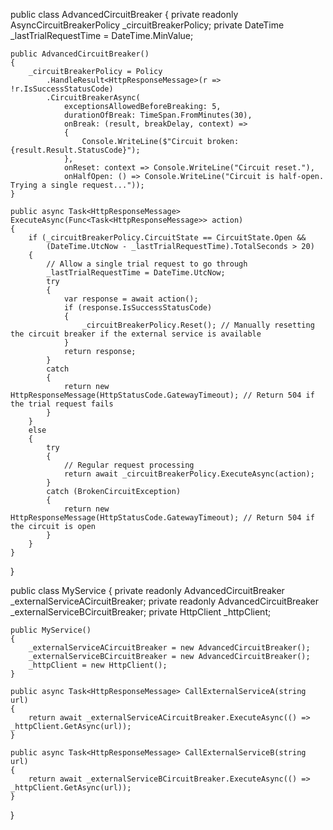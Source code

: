 public class AdvancedCircuitBreaker
{
    private readonly AsyncCircuitBreakerPolicy _circuitBreakerPolicy;
    private DateTime _lastTrialRequestTime = DateTime.MinValue;

    public AdvancedCircuitBreaker()
    {
        _circuitBreakerPolicy = Policy
            .HandleResult<HttpResponseMessage>(r => !r.IsSuccessStatusCode)
            .CircuitBreakerAsync(
                exceptionsAllowedBeforeBreaking: 5,
                durationOfBreak: TimeSpan.FromMinutes(30),
                onBreak: (result, breakDelay, context) =>
                {
                    Console.WriteLine($"Circuit broken: {result.Result.StatusCode}");
                },
                onReset: context => Console.WriteLine("Circuit reset."),
                onHalfOpen: () => Console.WriteLine("Circuit is half-open. Trying a single request..."));
    }

    public async Task<HttpResponseMessage> ExecuteAsync(Func<Task<HttpResponseMessage>> action)
    {
        if (_circuitBreakerPolicy.CircuitState == CircuitState.Open &&
            (DateTime.UtcNow - _lastTrialRequestTime).TotalSeconds > 20)
        {
            // Allow a single trial request to go through
            _lastTrialRequestTime = DateTime.UtcNow;
            try
            {
                var response = await action();
                if (response.IsSuccessStatusCode)
                {
                    _circuitBreakerPolicy.Reset(); // Manually resetting the circuit breaker if the external service is available
                }
                return response;
            }
            catch
            {
                return new HttpResponseMessage(HttpStatusCode.GatewayTimeout); // Return 504 if the trial request fails
            }
        }
        else
        {
            try
            {
                // Regular request processing
                return await _circuitBreakerPolicy.ExecuteAsync(action);
            }
            catch (BrokenCircuitException)
            {
                return new HttpResponseMessage(HttpStatusCode.GatewayTimeout); // Return 504 if the circuit is open
            }
        }
    }
}

public class MyService
{
    private readonly AdvancedCircuitBreaker _externalServiceACircuitBreaker;
    private readonly AdvancedCircuitBreaker _externalServiceBCircuitBreaker;
    private HttpClient _httpClient;

    public MyService()
    {
        _externalServiceACircuitBreaker = new AdvancedCircuitBreaker();
        _externalServiceBCircuitBreaker = new AdvancedCircuitBreaker();
        _httpClient = new HttpClient();
    }

    public async Task<HttpResponseMessage> CallExternalServiceA(string url)
    {
        return await _externalServiceACircuitBreaker.ExecuteAsync(() => _httpClient.GetAsync(url));
    }

    public async Task<HttpResponseMessage> CallExternalServiceB(string url)
    {
        return await _externalServiceBCircuitBreaker.ExecuteAsync(() => _httpClient.GetAsync(url));
    }
}
